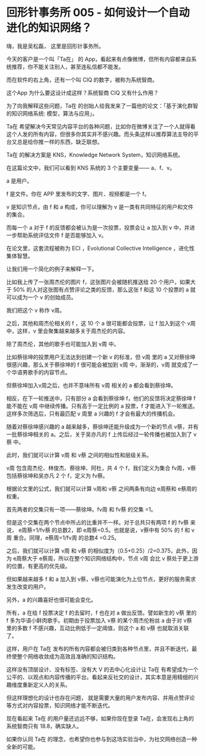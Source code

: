 # 回形针事务所 005 - 如何设计一个自动进化的知识网络？

嗨，我是吴松磊， 这里是回形针事务所。

今天的客户是一个叫「Ta在」 的 App，看起来有点像微博，但所有内容都来自系统推荐，你不能关注别人，甚至连私信都不能发。

而在软件的右上角，还有一个叫 CIQ 的数字，被称为系统智商。

这个App 为什么要这设计成这样？系统智商 CIQ 又有什么作用？

为了向我解释这些问题，Ta在 的创始人给我发来了一篇他的论文：「基于演化群智的知识网络系统: 模型，算法与应用」。

Ta在 希望解决今天常见内容平台的各种问题，比如你在微博关注了一个人就得看这个人发的所有内容，但很多你其实并不感兴趣。而头条这样以推荐算法主导的平台又总是给你推一样的东西，缺乏联想。

Ta在 的解决方案是 KNS，Knowledge Network System，知识网络系统。

在这篇论文中，我们可以看到 KNS 系统的 3 个主要变量—— a、f、v。

a 是用户。

f 是文件。你在 APP 里发布的文字、图片、视频都是一个 f。

v 是知识节点，由 f 和 a 构成，你可以理解为 v 是一类有共同特征的用户和文件的集合。

而每一个 a 对于 f 的反馈都会被认为是一次投票，投票会让 a 加入到 v 中，并进一步帮助系统评估文件 f 是否能够加入 v。

在论文里，这套流程被称为 ECI ，Evolutional Collective Intelligence ，进化性集体智慧。

让我们用一个简化的例子来解释一下。

比如我上传了一张周杰伦的图片 f，这张图片会被随机推送给 20 个用户，如果大于 50% 的人对这张图有点赞评论之类的反馈，那么这张 f 和这 10 个投票的 a 就可以成为一个 v 的创始成员。

我们把这个 v 称作 v周。

之后，其他和周杰伦相关的 f ，这 10 个 a 很可能都会投票，让 f 加入到这个 v周 中，这样，v 里会聚集越来越多关于周杰伦的内容。

除了周杰伦，其他的歌手也可能加入到 v周 中。

比如蔡徐坤的投票用户无法达到创建一个新 v 的标准，但 v周 里的 a 又对蔡徐坤很感兴趣，那么关于蔡徐坤的 f 很可能会被加到 v周 中，渐渐的，v周 就变成了一个华语男歌手的内容节点。

但蔡徐坤加入v周之后，也并不意味所有 v周 相关的 a 都会看到蔡徐坤。

相反，在下一轮推送中，只有部分 a 会看到蔡徐坤 f，他们的反馈将决定蔡徐坤 f 能不能在 v周 中继续传播。只有高于一定比例的 a 投票，f 才能进入下一轮推送。这样多次筛选后，只有最匹配 v 周里 a 兴趣的 f 才会有最大的传播机会。

随着对蔡徐坤感兴趣的 a 越来越多，蔡徐坤还能升级成为一个新的节点 v蔡，并有一批蔡徐坤相关的 a。之后，关于吴亦凡的 f 上传后经过一轮传播也被加入到了 v蔡 中。

此时，我们就可以计算 v周 和 v蔡 之间的相似性和层级关系。

v周 包含周杰伦、林俊杰、蔡徐坤、阿杜，共 4 个 f，我们定义为集合 fv周，v蔡 包括蔡徐坤和吴亦凡 2 个 f，定义为 fv蔡。

根据论文里的公式，我们就可以计算 v周和 v蔡 之间两条有向边 e周蔡和 e蔡周的权重。

首先两者的交集只有一项——蔡徐坤。fv周 和 fv蔡 的交集 =1。

但是这个交集在两个节点中所占的比重并不一样。对于总共只有两项 f 的 fv蔡 来说， e周蔡=1/fv蔡 的总数2，即 e周蔡=0.5。也就是说，v蔡中有 50% 的 f 和 v周 重合。同理，e蔡周=1/fv周 的总数4 =0.25。

之后，我们就可以计算 v周 和 v蔡 的相似度为（0.5+0.25）/2=0.375，此外，因为 e周蔡大于 e蔡周，所以在整个知识网络结构中，节点 v周 会比 v 蔡处于更上游的位置，有更高的优先级。

但如果越来越多 f 和 a 加入到 v蔡，v蔡也可能演化为上位节点，更好的服务需求发生改变的用户。

另外，a 的兴趣喜好也很可能会变化。

所有，a 在给 f 投票决定 f 的去留时，f 也在对 a 做出反馈。譬如新生的 v蔡 里的 f 多为华语小鲜肉歌手。初期由于投票加入 v蔡  的某个周杰伦粉丝 a 由于对 v蔡 里的多数 f 不感兴趣，互动比例低于一定阈值，则这个 a 和 v蔡 也就取消关联了。

这样，用户在 Ta在 发布的所有内容都会被归类到各种节点里，并且不断迭代，最终使整个网络收敛成为高效且准确的知识结构。

这样没有顶层设计、没有标签、没有大 V 的去中心化设计让 Ta在 有希望成为一个公平的、以观点和内容传播的平台。看起来反社交的设计，其实本意是用精细的兴趣维度重新定义人的关系。

但这样理想化的设计也存在问题， 就是需要大量的用户发布内容、并用点赞评论等方式对内容投票，知识网络才能不断迭代。

现在看起来 Ta在 的用户量还远远不够，如果你现在登录 Ta在，会发现右上角的系统智商只有 18.8，确实缺人。

如果你认同 Ta在 的理念，也希望你也参与到这场实验当中，为社交网络创造一种全新的可能。